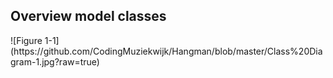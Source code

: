 






<H2>Overview model classes</H2>
![Figure 1-1](https://github.com/CodingMuziekwijk/Hangman/blob/master/Class%20Diagram-1.jpg?raw=true)

